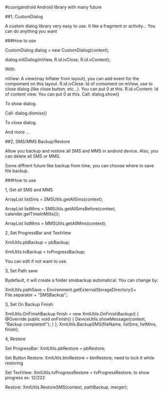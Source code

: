 #cuongandroid
Android library with many future

##1, CustomDialog

A custom dialog library very easy to use. It like a fragment or activity... You can do anything you want

###How to use

CustomDialog dialog = new CustomDialog(context);

dialog.initDialog(mView, R.id.ivClose, R.id.vContent);

With:

mView: A view(may Inflater from layout), you can add event for the compoment on this layout.
R.id.ivClose: Id of comoment on mView, use to close dialog (like close button, etc...). You can put 0 at this.
R.id.vContent: Id of content view. You can put 0 at this.
Call: dialog.show()

To show dialog.

Call: dialog.dismiss()

To close dialog.

And more ...

##2, SMS/MMS Backup/Restore

Allow you backup and restore all SMS and MMS in android device. Also, you can delete all SMS or MMS.

Some diffrent future like backup from time, you can choose where to save file backup.

###How to use

1, Get all SMS and MMS

ArrayList<SMSEntity> listSms = SMSUtils.getAllSms(context);

ArrayList<MMSEntity> listMms = SMSUtils.getAllSmsBefore(context, calender.getTimeInMillis());

ArrayList<MMSEntity> listMms = MMSUtils.getAllMms(context);

2, Set ProgressBar and TextView

XmlUtils.pbBackup = pbBackup;

XmlUtils.tvBackup = tvProgressBackup;

You can edit if not want to use.

3, Set Path save

Bydefault, it will create a folder smsbackup automatical. You can change by:

XmlUtils.pathSave = Environment.getExternalStorageDirectory()+ File.separator + "SMSBackup";

3, Set On Backup Finish

XmlUtils.OnFinishBackup finish = new XmlUtils.OnFinishBackup() { 
	@Override public void onFinish() { 
		DeviceUtils.showMessage(context, "Backup completed!"); 
		} 
	}; 
XmlUtils.BackupSMS(fileName, listSms, listMms, finish);

4, Restore

Set ProgressBar: XmlUtils.pbRestore = pbRestore;

Set Button Restore: XmlUtils.btnRestore = btnRestore; need to lock it while restoring

Set TextView: XmlUtils.tvProgressRestore = tvProgressRestore; to show progress ex: 12/222

Restore: XmlUtils.RestoreSMS(context, pathBackup, merger);
